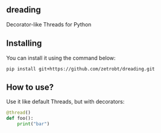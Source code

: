 ## dreading
Decorator-like Threads for Python

## Installing
You can install it using the command below:
```shell
pip install git+https://github.com/zetrobt/dreading.git
```
## How to use?
Use it like default Threads, but with decorators:
```python
@thread()
def foo():
    print("bar")
```
